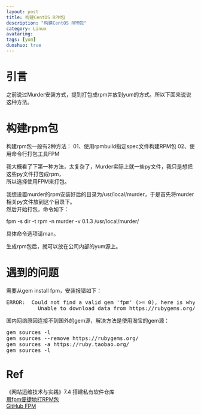 ```yaml
---
layout: post
title: 构建CentOS RPM包
description: "构建CentOS RPM包"
category: Linux
avatarimg:
tags: [yum]
duoshuo: true
---
```



# 引言
之前说过Murder安装方式，提到打包成rpm并放到yum的方式。所以下面来说说这种方法。  

# 构建rpm包
构建rpm包一般有2种方法：
01、使用rpmbuild指定spec文件构建RPM包
02、使用命令行打包工具FPM

我大概看了下第一种方法，太复杂了，Murder实际上就一些py文件，我只是想把这些py文件打包成rpm，  
所以选择使用FPM来打包。  

我想设置murder的rpm安装好后的目录为/usr/local/murder，于是首先将murder相关py文件放到这个目录下。  
然后开始打包，命令如下：
>
fpm -s dir -t rpm -n murder -v 0.1.3 /usr/local/murder/

具体命令选项请man。

生成rpm包后，就可以放在公司内部的yum源上。


# 遇到的问题
需要从gem install fpm，安装报错如下：
<pre>
ERROR:  Could not find a valid gem 'fpm' (>= 0), here is why:
          Unable to download data from https://rubygems.org/ - Errno::ECONNRESET: Connection reset by peer - SSL_connect (https://rubygems.org/latest_specs.4.8.gz)
</pre>
国内网络原因连接不到国外的gem源，解决方法是使用淘宝的gem源：
<pre>
gem sources -l
gem sources --remove https://rubygems.org/
gem sources -a https://ruby.taobao.org/
gem sources -l
</pre>


# Ref
《网站运维技术与实践》7.4 搭建私有软件仓库  
[用fpm便捷地打RPM包](http://blog.csdn.net/willas/article/details/10329225)  
[GitHub FPM](https://github.com/jordansissel/fpm)  

